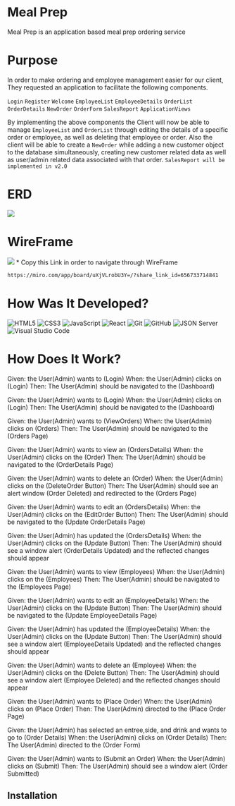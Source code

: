 # Meal Prep

Meal Prep is an application based meal prep ordering service

# Purpose 

In order to make ordering and employee management easier for our client, They requested an application to facilitate the following components. 

`Login`
`Register`
`Welcome`
`EmployeeList`
`EmployeeDetails`
`OrderList`
`OrderDetails`
`NewOrder`
`OrderForm`
`SalesReport`
`ApplicationViews`

By implementing the above components the Client will now be able to manage `EmployeeList` and `OrderList` through editing the details of a specific order or employee, as well as deleting that employee or order. Also the client will be able to create a `NewOrder` while adding a new customer object to the database simultaneously, creating new customer related data as well as user/admin related data associated with that order. `SalesReport will be implemented in v2.0 ` 

# ERD
<img src="public/screenshots/Screenshot 2025-02-13 at 1.07.34 PM.png">

# WireFrame
<img src="public/screenshots/Screenshot 2025-02-13 at 12.58.15 PM.png">
* Copy this Link in order to navigate through WireFrame

```sh
https://miro.com/app/board/uXjVLrobU3Y=/?share_link_id=656733714841
```

# How Was It Developed?

![HTML5](https://img.shields.io/badge/html5%20-%23E34F26.svg?&style=for-the-badge&logo=html5&logoColor=white) ![CSS3](https://img.shields.io/badge/css3%20-%231572B6.svg?&style=for-the-badge&logo=css3&logoColor=white) ![JavaScript](https://img.shields.io/badge/javascript%20-%23323330.svg?&style=for-the-badge&logo=javascript&logoColor=%23F7DF1E) ![React](https://img.shields.io/badge/react%20-%2320232a.svg?&style=for-the-badge&logo=react&logoColor=%2361DAFB) ![Git](https://img.shields.io/badge/git%20-%23F05033.svg?&style=for-the-badge&logo=git&logoColor=white) ![GitHub](https://img.shields.io/badge/github%20-%23121011.svg?&style=for-the-badge&logo=github&logoColor=white) ![JSON Server](https://img.shields.io/badge/JSON_Server%20-%232a2e2a.svg?&style=for-the-badge&logo=JSON&logoColor=white) ![Visual Studio Code](https://img.shields.io/badge/VSCode%20-%23007ACC.svg?&style=for-the-badge&logo=visual-studio-code&logoColor=white)

# How Does It Work?

Given: the User(Admin) wants to (Login)
When: the User(Admin) clicks on (Login)
Then: The User(Admin) should be navigated to the (Dashboard)

Given: the User(Admin) wants to (Login)
When: the User(Admin) clicks on (Login)
Then: The User(Admin) should be navigated to the (Dashboard)

Given: the User(Admin) wants to (ViewOrders)
When: the User(Admin) clicks on (Orders)
Then: The User(Admin) should be navigated to the (Orders Page)

Given: the User(Admin) wants to view an (OrdersDetails)
When: the User(Admin) clicks on the  (Order)
Then: The User(Admin) should be navigated to the (OrderDetails Page)

Given: the User(Admin) wants to delete an (Order)
When: the User(Admin) clicks  on the (DeleteOrder Button)
Then: The User(Admin) should see an alert window (Order Deleted) and redirected to the (Orders Page)

Given: the User(Admin) wants to edit an (OrdersDetails)
When: the User(Admin) clicks on the  (EditOrder Button)
Then: The User(Admin) should be navigated to the (Update OrderDetails Page)

Given: the User(Admin) has updated the (OrdersDetails)
When: the User(Admin) clicks on the  (Update Button)
Then: The User(Admin) should see a window alert (OrderDetails Updated) and the reflected changes should appear 

Given: the User(Admin) wants to view (Employees)
When: the User(Admin) clicks on the (Employees)
Then: The User(Admin) should be navigated to the (Employees Page)

Given: the User(Admin) wants to edit an (EmployeeDetails)
When: the User(Admin) clicks on the  (Update Button)
Then: The User(Admin) should be navigated to the (Update EmployeeDetails Page)

Given: the User(Admin) has updated the (EmployeeDetails)
When: the User(Admin) clicks on the  (Update Button)
Then: The User(Admin) should see a window alert (EmployeeDetails Updated) and the reflected changes should appear 

Given: the User(Admin) wants to delete an (Employee)
When: the User(Admin) clicks on the  (Delete Button)
Then: The User(Admin) should see a window alert (Employee Deleted) and the reflected changes should appear 

Given: the User(Admin) wants to (Place Order)
When: the User(Admin) clicks on (Place Order)
Then: The User(Admin) directed to the (Place Order Page)

Given: the User(Admin) has selected an entree,side, and drink and wants to go to (Order Details)
When: the User(Admin) clicks on (Order Details)
Then: The User(Admin) directed to the (Order Form)

Given: the User(Admin) wants to (Submit an Order)
When: the User(Admin) clicks on (Submit)
Then: The User(Admin) should see a window alert (Order Submitted)

## Installation





